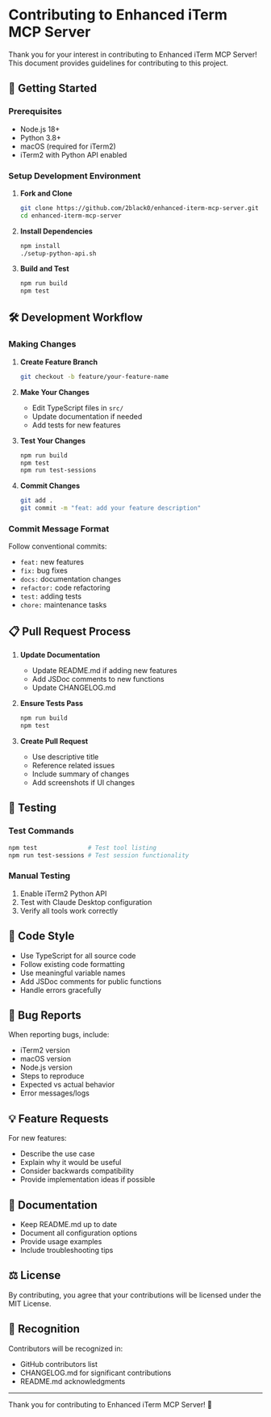 # Contributing to Enhanced iTerm MCP Server

Thank you for your interest in contributing to Enhanced iTerm MCP Server! This document provides guidelines for contributing to this project.

## 🚀 Getting Started

### Prerequisites
- Node.js 18+ 
- Python 3.8+
- macOS (required for iTerm2)
- iTerm2 with Python API enabled

### Setup Development Environment

1. **Fork and Clone**
   ```bash
   git clone https://github.com/2black0/enhanced-iterm-mcp-server.git
   cd enhanced-iterm-mcp-server
   ```

2. **Install Dependencies**
   ```bash
   npm install
   ./setup-python-api.sh
   ```

3. **Build and Test**
   ```bash
   npm run build
   npm test
   ```

## 🛠 Development Workflow

### Making Changes

1. **Create Feature Branch**
   ```bash
   git checkout -b feature/your-feature-name
   ```

2. **Make Your Changes**
   - Edit TypeScript files in `src/`
   - Update documentation if needed
   - Add tests for new features

3. **Test Your Changes**
   ```bash
   npm run build
   npm test
   npm run test-sessions
   ```

4. **Commit Changes**
   ```bash
   git add .
   git commit -m "feat: add your feature description"
   ```

### Commit Message Format
Follow conventional commits:
- `feat:` new features
- `fix:` bug fixes
- `docs:` documentation changes
- `refactor:` code refactoring
- `test:` adding tests
- `chore:` maintenance tasks

## 📋 Pull Request Process

1. **Update Documentation**
   - Update README.md if adding new features
   - Add JSDoc comments to new functions
   - Update CHANGELOG.md

2. **Ensure Tests Pass**
   ```bash
   npm run build
   npm test
   ```

3. **Create Pull Request**
   - Use descriptive title
   - Reference related issues
   - Include summary of changes
   - Add screenshots if UI changes

## 🧪 Testing

### Test Commands
```bash
npm test              # Test tool listing
npm run test-sessions # Test session functionality
```

### Manual Testing
1. Enable iTerm2 Python API
2. Test with Claude Desktop configuration
3. Verify all tools work correctly

## 📝 Code Style

- Use TypeScript for all source code
- Follow existing code formatting
- Use meaningful variable names
- Add JSDoc comments for public functions
- Handle errors gracefully

## 🐛 Bug Reports

When reporting bugs, include:
- iTerm2 version
- macOS version
- Node.js version
- Steps to reproduce
- Expected vs actual behavior
- Error messages/logs

## 💡 Feature Requests

For new features:
- Describe the use case
- Explain why it would be useful
- Consider backwards compatibility
- Provide implementation ideas if possible

## 📖 Documentation

- Keep README.md up to date
- Document all configuration options
- Provide usage examples
- Include troubleshooting tips

## ⚖️ License

By contributing, you agree that your contributions will be licensed under the MIT License.

## 🙏 Recognition

Contributors will be recognized in:
- GitHub contributors list
- CHANGELOG.md for significant contributions
- README.md acknowledgments

---

Thank you for contributing to Enhanced iTerm MCP Server! 🎉
